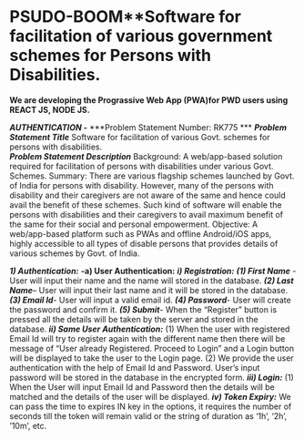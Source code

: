 # PSUDO-BOOM**Software for facilitation of various government schemes for Persons with Disabilities.
**We are developing the Prograssive Web App (PWA)for PWD users using REACT JS, NODE JS.**

***AUTHENTICATION -***
***Problem Statement Number: RK775 ***
***Problem Statement Title***
Software for facilitation of various Govt. schemes for persons with disabilities.       
***Problem Statement Description***
Background: A web/app-based solution required for facilitation of persons with disabilities under various Govt. Schemes.
Summary: There are various flagship schemes launched by Govt. of India for persons with disability. However, many of the persons with disability and their caregivers are not aware of the same and hence could avail the benefit of these schemes. Such kind of software will enable the persons with disabilities and their caregivers to avail maximum benefit of the same for their social and personal empowerment. Objective: A web/app-based platform such as PWAs and offline Android/iOS apps, highly accessible to all types of disable persons that provides details of various schemes by Govt. of India.

***1)	Authentication:***
**-a)	User Authentication:**
***i)	Registration:***
***(1)	 First Name*** - User will input their name and the name will stored in the database.
***(2)	 Last Name***– User will input their last name and it will be stored in the database.
***(3)	Email Id***- User will input a valid email id.
***(4)	Password***- User will create the password and confirm it.
***(5)	Submit***- When the “Register” button is pressed all the details will be taken by the server and stored in the database.
***ii)	Same User Authentication:***
(1)	When the user with registered Email Id will try to register again with the different name then there will be message of “User already Registered. Proceed to Login” and a Login button will be displayed to take the user to the Login page.
(2)	We provide the user authentication with the help of Email Id and Password. User’s input password will be stored in the database in the encrypted form.
***iii)	 Login:***
(1)	When the User will input Email Id and Password then the details will be matched and the details of the user will be displayed.
***iv)	Token Expiry:***
We can pass the time to expires IN key in the options, it requires the number of seconds till the token will remain valid or the string of duration as ‘1h’, ‘2h’, ’10m’, etc.






